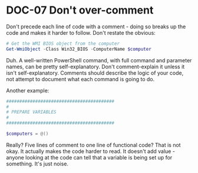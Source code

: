 # DOC-07 Don't over-comment
Don't precede each line of code with a comment - doing so breaks up the code and makes it harder to follow. Don't restate the obvious:

```PowerShell
# Get the WMI BIOS object from the computer
Get-WmiObject -Class Win32_BIOS -ComputerName $computer
```

Duh. A well-written PowerShell command, with full command and parameter names, can be pretty self-explanatory. Don't comment-explain it unless it isn't self-explanatory. Comments should describe the logic of your code, not attempt to document what each command is going to do.

Another example:

```PowerShell
#########################################
#
# PREPARE VARIABLES
#
#########################################

$computers = @()
```

Really? Five lines of comment to one line of functional code? That is not okay. It actually makes the code harder to read. It doesn't add value - anyone looking at the code can tell that a variable is being set up for something. It's just noise.
